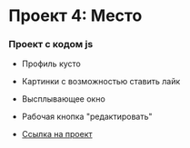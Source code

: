 # Проект 4: Место

### Проект с кодом js

* Профиль кусто
* Картинки с возможностью ставить лайк
* Высплывающее окно
* Рабочая кнопка "редактировать"

* [Ссылка на проект](https://zaxarovfrontend.github.io/mesto/)


